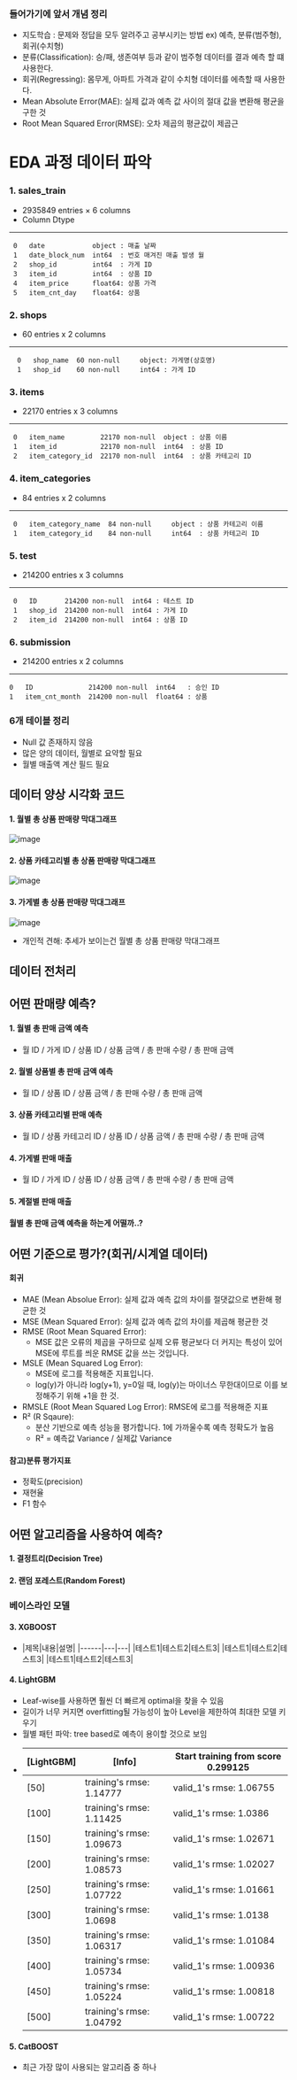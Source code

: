 ### 들어가기에 앞서 개념 정리 
* 지도학습 : 문제와 정답을 모두 알려주고 공부시키는 방법
    ex) 예측, 분류(범주형), 회귀(수치형)
* 분류(Classification): 승/패, 생존여부 등과 같이 범주형 데이터를 결과 예측 할 떄 사용한다.
* 회귀(Regressing): 몸무게, 아파트 가격과 같이 수치형 데이터를 에측할 때 사용한다.
* Mean Absolute Error(MAE): 실제 값과 예측 값 사이의 절대 값을 변환해 평균을 구한 것
* Root Mean Squared Error(RMSE): 오차 제곱의 평균값이 제곱근

# EDA 과정 데이터 파악

### 1. sales_train
- 2935849 entries × 6 columns
-    Column          Dtype  
---  ------          -----  
	 0   date            object : 매출 날짜
	 1   date_block_num  int64  : 번호 매겨진 매출 발생 월
	 2   shop_id         int64  : 가게 ID
	 3   item_id         int64  : 상품 ID
	 4   item_price      float64: 상품 가격
	 5   item_cnt_day    float64: 상품 
                            
### 2. shops
- 60 entries x 2 columns
---  ------     --------------  ----- 
	  0   shop_name  60 non-null     object: 가게명(상호명)
	  1   shop_id    60 non-null     int64 : 가게 ID

### 3. items
- 22170 entries x 3 columns
---  ------            --------------  ----- 
	 0   item_name         22170 non-null  object : 상품 이름
	 1   item_id           22170 non-null  int64  : 상품 ID
	 2   item_category_id  22170 non-null  int64  : 상품 카테고리 ID

 ### 4. item_categories
- 84 entries x 2 columns
---  ------              --------------  ----- 
	 0   item_category_name  84 non-null     object : 상품 카테고리 이름
	 1   item_category_id    84 non-null     int64  : 상품 카테고리 ID

 ### 5. test
 - 214200 entries x 3 columns
---  ------   --------------   -----
	 0   ID       214200 non-null  int64 : 테스트 ID
	 1   shop_id  214200 non-null  int64 : 가게 ID
	 2   item_id  214200 non-null  int64 : 상품 ID

 ### 6. submission
 - 214200 entries x 2 columns
---  ------          --------------   -----  
 	0   ID              214200 non-null  int64   : 승인 ID
 	1   item_cnt_month  214200 non-null  float64 : 상품 

 ### 6개 테이블 정리
 - Null 값 존재하지 않음
 - 많은 양의 데이터, 월별로 요약할 필요
 - 월별 매출액 계산 필드 필요

## 데이터 양상 시각화 코드
#### 1. 월별 총 상품 판매량 막대그래프

![image](https://github.com/eeoooo/mini_project/assets/133926006/3a7b049e-088d-49a1-97a7-84cd77731e19)

#### 2. 상품 카테고리별 총 상품 판매량 막대그래프

![image](https://github.com/eeoooo/mini_project/assets/133926006/5202d73f-1114-49d8-985b-1e4cfc0db42b)

#### 3. 가게별 총 상품 판매량 막대그래프

![image](https://github.com/eeoooo/mini_project/assets/133926006/dae24ce5-2905-482a-bc0c-a7766dce5177)

* 개인적 견해: 추세가 보이는건 월별 총 상품 판매량 막대그래프

## 데이터 전처리


## 어떤 판매량 예측?
#### 1. 월별 총 판매 금액 예측
- 월 ID / 가게 ID / 상품 ID / 상품 금액 / 총 판매 수량 / 총 판매 금액

#### 2. 월별 상품별 총 판매 금액 예측
- 월 ID / 상품 ID / 상품 금액 / 총 판매 수량 / 총 판매 금액 

#### 3. 상품 카테고리별 판매 예측
- 월 ID / 상품 카테고리 ID / 상품 ID / 상품 금액 / 총 판매 수량 / 총 판매 금액

#### 4. 가게별 판매 매출
- 월 ID / 가게 ID / 상품 ID / 상품 금액 / 총 판매 수량 / 총 판매 금액

#### 5. 계절별 판매 매출

#### 월별 총 판매 금액 예측을 하는게 어떨까..?

## 어떤 기준으로 평가?(회귀/시계열 데이터)
#### 회귀
- MAE (Mean Absolue Error): 실제 값과 예측 값의 차이를 절댓값으로 변환해 평균한 것
- MSE (Mean Squared Error): 실제 값과 예측 값의 차이를 제곱해 평균한 것
- RMSE (Root Mean Squared Error):
  * MSE 값은 오류의 제곱을 구하므로 실제 오류 평균보다 더 커지는 특성이 있어 MSE에 루트를 씌운 RMSE 값을 쓰는 것입니다.
- MSLE (Mean Squared Log Error):
  * MSE에 로그를 적용해준 지표입니다.
  * log(y)가 아니라 log(y+1), y=0일 때, log(y)는 마이너스 무한대이므로 이를 보정해주기 위해 +1을 한 것.
- RMSLE (Root Mean Squared Log Error): RMSE에 로그를 적용해준 지표
- R² (R Sqaure):
  * 분산 기반으로 예측 성능을 평가합니다. 1에 가까울수록 예측 정확도가 높음
  * R² = 예측값 Variance / 실제값 Variance

#### 참고)분류 평가지표
- 정확도(precision)
- 재현율
- F1 함수

## 어떤 알고리즘을 사용하여 예측?

#### 1. 결정트리(Decision Tree)

#### 2. 랜덤 포레스트(Random Forest)

### 베이스라인 모델
#### 3. XGBOOST
- |제목|내용|설명|
|------|---|---|
|테스트1|테스트2|테스트3|
|테스트1|테스트2|테스트3|
|테스트1|테스트2|테스트3|

#### 4. LightGBM
- Leaf-wise를 사용하면 훨씬 더 빠르게 optimal을 찾을 수 있음
- 길이가 너무 커지면 overfitting될 가능성이 높아  Level을 제한하여 최대한 모델 키우기
- 월별 패턴 파악: tree based로 예측이 용이할 것으로 보임
- 
	| [LightGBM] | [Info] | Start training from score 0.299125 |
	|----|---|---|
  	[50]|	training's rmse: 1.14777|	valid_1's rmse: 1.06755|
  	[100]|	training's rmse: 1.11425|	valid_1's rmse: 1.0386|
  	[150]|	training's rmse: 1.09673|	valid_1's rmse: 1.02671|
  	[200]|	training's rmse: 1.08573|	valid_1's rmse: 1.02027|
  	[250]|	training's rmse: 1.07722|	valid_1's rmse: 1.01661|
  	[300]|	training's rmse: 1.0698	|	valid_1's rmse: 1.0138|
  	[350]|	training's rmse: 1.06317|	valid_1's rmse: 1.01084|
  	[400]|	training's rmse: 1.05734|	valid_1's rmse: 1.00936|
  	[450]|	training's rmse: 1.05224|	valid_1's rmse: 1.00818|
  	[500]|	training's rmse: 1.04792|	valid_1's rmse: 1.00722|


#### 5. CatBOOST
 - 최근 가장 많이 사용되는 알고리즘 중 하나
